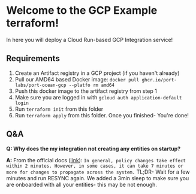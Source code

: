 # Welcome to the GCP Example terraform!
In here you will deploy a Cloud Run-based GCP Integration service!

## Requirements

1. Create an Artifact registry in a GCP project (if you haven't already)
1. Pull our AMD64 based Docker image: `docker pull ghcr.io/port-labs/port-ocean-gcp --platfo
rm amd64`
1. Push this docker image to the artifact registry from step 1
1. Make sure you are logged in with `gcloud auth application-default login`
1. Run `terraform init` from this folder
1. Run `terraform apply` from this folder. Once you finished- You're done!

## Q&A

**Q: Why does the my integration not creating any entities on startup?**

**A:** From the official docs ([link](https://cloud.google.com/iam/docs/manage-access-service-accounts)):  ``In general, policy changes take effect within 2 minutes. However, in some cases, it can take 7 minutes or more for changes to propagate across the system.`` TL;DR- Wait for a few minutes and run RESYNC again. We added a 3min sleep to make sure you are onboarded with all your entities- this may be not enough.
